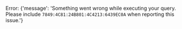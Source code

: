 Error: {'message': 'Something went wrong while executing your query. Please include `7849:4C81:24B801:4C4213:6439EC0A` when reporting this issue.'}
